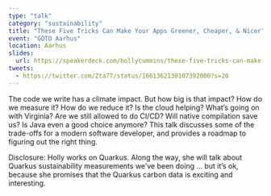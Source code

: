 ```yaml
---
type: "talk"
category: "sustainability"
title: "These Five Tricks Can Make Your Apps Greener, Cheaper, & Nicer"
event: "GOTO Aarhus"
location: Aarhus
slides: 
  url: https://speakerdeck.com/hollycummins/these-five-tricks-can-make-your-apps-greener-cheaper-and-nicer
tweets:
  - https://twitter.com/Zta77/status/1661362130107392000?s=20
---
```


The code we write has a climate impact. But how big is that impact? How do we measure it? How do we reduce it? Is the cloud helping? What’s going on with Virginia? Are we still allowed to do CI/CD? Will native compilation save us? Is Java even a good choice anymore? This talk discusses some of the trade-offs for a modern software developer, and provides a roadmap to figuring out the right thing.

Disclosure: Holly works on Quarkus. Along the way, she will talk about Quarkus sustainability measurements we’ve been doing … but it’s ok, because she promises that the Quarkus carbon data is exciting and interesting.
